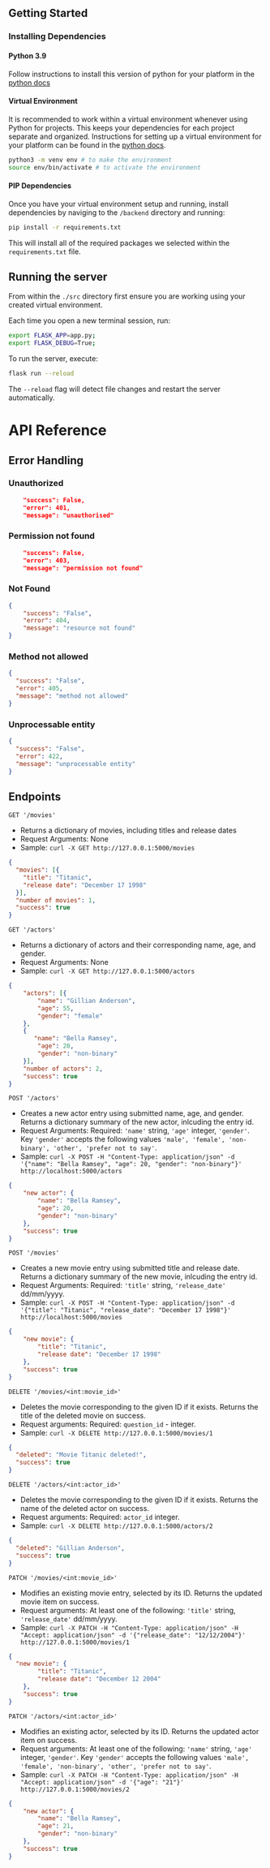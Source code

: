 ## Getting Started

### Installing Dependencies

#### Python 3.9

Follow instructions to install this version of python for your platform in the [python docs](https://docs.python.org/3/using/unix.html#getting-and-installing-the-latest-version-of-python)

#### Virtual Environment

It is recommended to work within a virtual environment whenever using Python for projects. This keeps your dependencies for each project separate and organized. Instructions for setting up a virtual environment for your platform can be found in the [python docs](https://packaging.python.org/guides/installing-using-pip-and-virtual-environments/). 

```bash
python3 -m venv env # to make the environment
source env/bin/activate # to activate the environment
```

#### PIP Dependencies

Once you have your virtual environment setup and running, install dependencies by naviging to the `/backend` directory and running:

```bash
pip install -r requirements.txt
```

This will install all of the required packages we selected within the `requirements.txt` file.

## Running the server

From within the `./src` directory first ensure you are working using your created virtual environment.

Each time you open a new terminal session, run:

```bash
export FLASK_APP=app.py;
export FLASK_DEBUG=True;
```

To run the server, execute:

```bash
flask run --reload
```

The `--reload` flag will detect file changes and restart the server automatically.

# API Reference
## Error Handling

### Unauthorized
``` json
    "success": False, 
    "error": 401, 
    "message": "unauthorised"
```
### Permission not found
``` json
    "success": False, 
    "error": 403, 
    "message": "permission not found"
```
### Not Found
```json
{
    "success": "False",
    "error": 404, 
    "message": "resource not found"
}
```
### Method not allowed
```json
{
  "success": "False",
  "error": 405, 
  "message": "method not allowed"
}
```
### Unprocessable entity
```json
{
  "success": "False",
  "error": 422,
  "message": "unprocessable entity"
}
```
## Endpoints
`GET '/movies'`

- Returns a dictionary of movies, including titles and release dates
- Request Arguments: None
- Sample: `curl -X GET http://127.0.0.1:5000/movies`

```json
{
  "movies": [{
    "title": "Titanic",
    "release date": "December 17 1998"
  }],
  "number of movies": 1,
  "success": true
}
```

`GET '/actors'`

- Returns a dictionary of actors and their corresponding name, age, and gender.
- Request Arguments: None
- Sample: `curl -X GET http://127.0.0.1:5000/actors`

```json
{
    "actors": [{
        "name": "Gillian Anderson",
        "age": 55,
        "gender": "female"
    },
    {
       "name": "Bella Ramsey",
        "age": 20,
        "gender": "non-binary" 
    }],
    "number of actors": 2, 
    "success": true
}
```
`POST '/actors'`

- Creates a new actor entry using submitted name, age, and gender. Returns a dictionary summary of the new actor, inlcuding the entry id. 
- Request Arguments: Required: `'name'` string, `'age'` integer, `'gender'`. Key `'gender'` accepts the following values `'male', 'female', 'non-binary', 'other', 'prefer not to say'`.
- Sample: `curl -X POST -H "Content-Type: application/json" -d '{"name": "Bella Ramsey", "age": 20, "gender": "non-binary"}' http://localhost:5000/actors`

``` json
{
    "new actor": {
        "name": "Bella Ramsey",
        "age": 20,
        "gender": "non-binary"
    },
    "success": true
}
```

`POST '/movies'`

- Creates a new movie entry using submitted title and release date. Returns a dictionary summary of the new movie, inlcuding the entry id. 
- Request Arguments: Required: `'title'` string, `'release_date'` dd/mm/yyyy. 
- Sample: `curl -X POST -H "Content-Type: application/json" -d '{"title": "Titanic", "release_date": "December 17 1998"}' http://localhost:5000/movies`

``` json
{
    "new movie": {
        "title": "Titanic",
        "release date": "December 17 1998"
    },
    "success": true
}
```

`DELETE '/movies/<int:movie_id>'`

- Deletes the movie corresponding to the given ID if it exists. Returns the title of the deleted movie on success.
- Request arguments: Required: `question_id` - integer.
- Sample: `curl -X DELETE http://127.0.0.1:5000/movies/1`

``` json
{
  "deleted": "Movie Titanic deleted!",
  "success": true
}
```

`DELETE '/actors/<int:actor_id>'`

- Deletes the movie corresponding to the given ID if it exists. Returns the name of the deleted actor on success.
- Request arguments: Required: `actor_id` integer.
- Sample: `curl -X DELETE http://127.0.0.1:5000/actors/2`

``` json
{
  "deleted": "Gillian Anderson",
  "success": true
}
```

`PATCH '/movies/<int:movie_id>'`

- Modifies an existing movie entry, selected by its ID. Returns the updated movie item on success.
- Request arguments: At least one of the following: `'title'` string, `'release_date'` dd/mm/yyyy. 
- Sample: `curl -X PATCH -H "Content-Type: application/json" -H "Accept: application/json" -d '{"release_date": "12/12/2004"}' http://127.0.0.1:5000/movies/1`

``` json
{
  "new movie": {
        "title": "Titanic",
        "release date": "December 12 2004"
    },
    "success": true
}
```

`PATCH '/actors/<int:actor_id>'`
- Modifies an existing actor, selected by its ID. Returns the updated actor item on success.
- Request arguments: At least one of the following: `'name'` string, `'age'` integer, `'gender'`. Key `'gender'` accepts the following values `'male', 'female', 'non-binary', 'other', 'prefer not to say'`.
- Sample: `curl -X PATCH -H "Content-Type: application/json" -H "Accept: application/json" -d '{"age": "21"}' http://127.0.0.1:5000/movies/2`

``` json
{
    "new actor": {
        "name": "Bella Ramsey",
        "age": 21,
        "gender": "non-binary"
    },
    "success": true
}
```